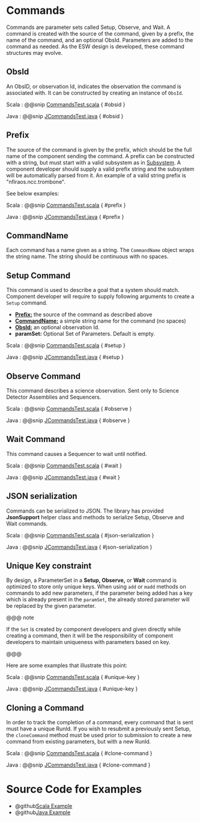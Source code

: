 # Commands

Commands are parameter sets called Setup, Observe, and Wait. A command is created with the source of the command, 
given by a prefix, the name of the command, and an optional ObsId. Parameters are added to the command as needed.
As the ESW design is developed, these command structures may evolve.

## ObsId

An ObsID, or observation Id, indicates the observation the command is associated with. 
It can be constructed by creating an instance of `ObsId`. 

Scala
:   @@snip [CommandsTest.scala](../../../../examples/src/test/scala/example/messages/CommandsTest.scala) { #obsid }

Java
:   @@snip [JCommandsTest.java](../../../../examples/src/test/java/example/messages/JCommandsTest.java) { #obsid }

## Prefix

The source of the command is given by the prefix, which should be the full name of the component sending the command.
A prefix can be constructed with a string, but must start with a valid subsystem as in [Subsystem](subsystem.html).
A component developer should supply a valid prefix string and the subsystem will be automatically parsed from it.
An example of a valid string prefix is "nfiraos.ncc.trombone".

See below examples:

Scala
:   @@snip [CommandsTest.scala](../../../../examples/src/test/scala/example/messages/CommandsTest.scala) { #prefix }

Java
:   @@snip [JCommandsTest.java](../../../../examples/src/test/java/example/messages/JCommandsTest.java) { #prefix }

## CommandName

Each command has a name given as a string. The `CommandName` object wraps the string name. The string should be
continuous with no spaces.

## Setup Command

This command is used to describe a goal that a system should match. Component developer will require to supply 
following arguments to create a `Setup` command.

 
 * **[Prefix:](commands.html#Prefix)** the source of the command as described above 
 * **[CommandName:](commands.html#CommandName)** a simple string name for the command (no spaces)
 * **[ObsId:](commands.html#ObsId)**  an optional observation Id.
 * **paramSet:** Optional Set of Parameters. Default is empty.
 
Scala
:   @@snip [CommandsTest.scala](../../../../examples/src/test/scala/example/messages/CommandsTest.scala) { #setup }

Java
:   @@snip [JCommandsTest.java](../../../../examples/src/test/java/example/messages/JCommandsTest.java) { #setup }
 
 
## Observe Command

This command describes a science observation. Sent only to Science Detector Assemblies and Sequencers.

Scala
:   @@snip [CommandsTest.scala](../../../../examples/src/test/scala/example/messages/CommandsTest.scala) { #observe }

Java
:   @@snip [JCommandsTest.java](../../../../examples/src/test/java/example/messages/JCommandsTest.java) { #observe }

## Wait Command

This command causes a Sequencer to wait until notified.

Scala
:   @@snip [CommandsTest.scala](../../../../examples/src/test/scala/example/messages/CommandsTest.scala) { #wait }

Java
:   @@snip [JCommandsTest.java](../../../../examples/src/test/java/example/messages/JCommandsTest.java) { #wait }

## JSON serialization
Commands can be serialized to JSON. The library has provided **JsonSupport** helper class and methods to serialize Setup, Observe and Wait commands.

Scala
:   @@snip [CommandsTest.scala](../../../../examples/src/test/scala/example/messages/CommandsTest.scala) { #json-serialization }

Java
:   @@snip [JCommandsTest.java](../../../../examples/src/test/java/example/messages/JCommandsTest.java) { #json-serialization }

## Unique Key constraint

By design, a ParameterSet in a **Setup, Observe,** or **Wait** command is optimized to store only unique keys. 
When using `add` or `madd` methods on commands to add new parameters, if the parameter being added has a key which is already present in the `paramSet`,
the already stored parameter will be replaced by the given parameter. 
 
@@@ note

If the `Set` is created by component developers and given directly while creating a command, then it will be the responsibility of component developers to maintain uniqueness with
parameters based on key.

@@@ 

Here are some examples that illustrate this point:

Scala
:   @@snip [CommandsTest.scala](../../../../examples/src/test/scala/example/messages/CommandsTest.scala) { #unique-key }

Java
:   @@snip [JCommandsTest.java](../../../../examples/src/test/java/example/messages/JCommandsTest.java) { #unique-key }

## Cloning a Command

In order to track the completion of a command, every command that is sent must have a unique RunId.
If you wish to resubmit a previously sent Setup, the `cloneCommand` method must be used prior to submission
to create a new command from existing parameters, but with a new RunId.

Scala
:   @@snip [CommandsTest.scala](../../../../examples/src/test/scala/example/messages/CommandsTest.scala) { #clone-command }

Java
:   @@snip [JCommandsTest.java](../../../../examples/src/test/java/example/messages/JCommandsTest.java) { #clone-command }


# Source Code for Examples

* @github[Scala Example](/examples/src/test/scala/example/messages/CommandsTest.scala)
* @github[Java Example](/examples/src/test/java/example/messages/JCommandsTest.java)
